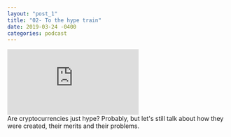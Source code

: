 ```yaml
---
layout: "post_1"
title: "02- To the hype train"
date: 2019-03-24 -0400
categories: podcast
---
```

<div class="iframe-container">
<iframe src="https://anchor.fm/randomly-typed/embed/episodes/To-the-Hype-Train-e3hp2h/a-ac7ape"  frameborder="0" scrolling="no"></iframe>
</div>
Are cryptocurrencies just hype? Probably, but let's still talk about how they were created, their merits and their problems.

